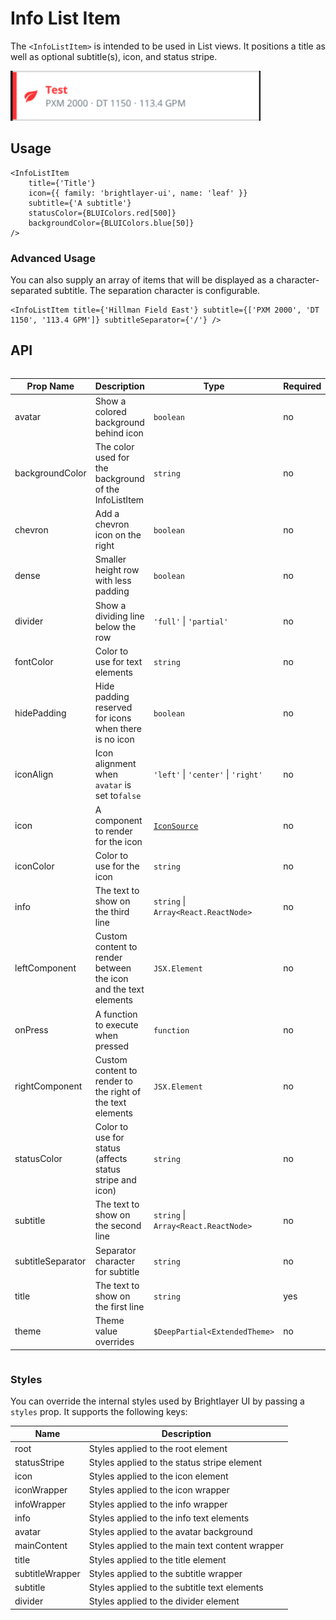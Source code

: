 # Info List Item

The `<InfoListItem>` is intended to be used in List views. It positions a title as well as optional subtitle(s), icon, and status stripe.

<img width="400" alt="Info List Item component" src="./images/infoListItem.png">

## Usage

```tsx
<InfoListItem
    title={'Title'}
    icon={{ family: 'brightlayer-ui', name: 'leaf' }}
    subtitle={'A subtitle'}
    statusColor={BLUIColors.red[500]}
    backgroundColor={BLUIColors.blue[50]}
/>
```

### Advanced Usage

You can also supply an array of items that will be displayed as a character-separated subtitle. The separation character is configurable.

```tsx
<InfoListItem title={'Hillman Field East'} subtitle={['PXM 2000', 'DT 1150', '113.4 GPM']} subtitleSeparator={'/'} />
```

## API

<div style="overflow: auto">

| Prop Name         | Description                                                     | Type                                 | Required | Default                  |
| ----------------- | --------------------------------------------------------------- | ------------------------------------ | -------- | ------------------------ |
| avatar            | Show a colored background behind icon                           | `boolean`                            | no       | `false`                  |
| backgroundColor   | The color used for the background of the InfoListItem           | `string`                             | no       | `transparent`            |
| chevron           | Add a chevron icon on the right                                 | `boolean`                            | no       | `false`                  |
| dense             | Smaller height row with less padding                            | `boolean`                            | no       | `false`                  |
| divider           | Show a dividing line below the row                              | `'full'` \| `'partial'`              | no       |                          |
| fontColor         | Color to use for text elements                                  | `string`                             | no       |                          |
| hidePadding       | Hide padding reserved for icons when there is no icon           | `boolean`                            | no       | `false`                  |
| iconAlign         | Icon alignment when `avatar` is set to`false`                   | `'left'` \| `'center'` \| `'right'`  | no       | 'left'                   |
| icon              | A component to render for the icon                              | [`IconSource`](./Icons.md)           | no       |                          |
| iconColor         | Color to use for the icon                                       | `string`                             | no       |                          |
| info              | The text to show on the third line                              | `string` \| `Array<React.ReactNode>` | no       |                          |
| leftComponent     | Custom content to render between the icon and the text elements | `JSX.Element`                        | no       |                          |
| onPress           | A function to execute when pressed                              | `function`                           | no       |                          |
| rightComponent    | Custom content to render to the right of the text elements      | `JSX.Element`                        | no       |                          |
| statusColor       | Color to use for status (affects status stripe and icon)        | `string`                             | no       | `theme.colors.onSurface` |
| subtitle          | The text to show on the second line                             | `string` \| `Array<React.ReactNode>` | no       |                          |
| subtitleSeparator | Separator character for subtitle                                | `string`                             | no       | '·' ('\u00B7')           |
| title             | The text to show on the first line                              | `string`                             | yes      |                          |
| theme             | Theme value overrides                                           | `$DeepPartial<ExtendedTheme>`        | no       |                          |

</div>

### Styles

You can override the internal styles used by Brightlayer UI by passing a `styles` prop. It supports the following keys:

| Name            | Description                                     |
| --------------- | ----------------------------------------------- |
| root            | Styles applied to the root element              |
| statusStripe    | Styles applied to the status stripe element     |
| icon            | Styles applied to the icon element              |
| iconWrapper     | Styles applied to the icon wrapper              |
| infoWrapper     | Styles applied to the info wrapper              |
| info            | Styles applied to the info text elements        |
| avatar          | Styles applied to the avatar background         |
| mainContent     | Styles applied to the main text content wrapper |
| title           | Styles applied to the title element             |
| subtitleWrapper | Styles applied to the subtitle wrapper          |
| subtitle        | Styles applied to the subtitle text elements    |
| divider         | Styles applied to the divider element           |

